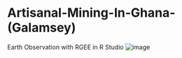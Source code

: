 # Artisanal-Mining-In-Ghana-(Galamsey)
Earth Observation with RGEE in R Studio
![image](https://github.com/Kalong-Code/Artisanal-Mining-In-Ghana-Galamsey/blob/main/Plots/classification.png)
